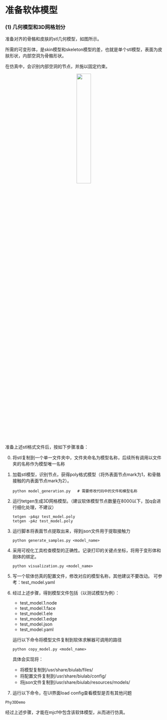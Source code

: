 # 准备软体模型

### (1) 几何模型和3D网格划分

准备对齐的骨骼和皮肤的stl几何模型，如图所示。

所需的可变形体，是skin模型和skeleton模型的差，也就是单个stl模型，表面为皮肤形状，内部空洞为骨骼形状。

在仿真中，会识别内部空洞的节点，并施以固定约束。

<div style="text-align:center">
    <img src="../doc/示意图1.png" alt="" style="width:30%"/>
</div>

准备上述stl格式文件后，按如下步骤准备：

0. 将stl复制到一个单一文件夹中，文件夹命名为模型名称，后续所有调用以文件夹的名称作为模型唯一名称

1. 加载stl模型，识别节点，获得poly格式模型（将外表面节点mark为1，和骨骼接触的内表面节点mark为2）。

   ```
   python model_generation.py   # 需要修改代码中的文件和模型名称
   ```
2. 运行tetgen生成3D网格模型。（建议软体模型节点数量在8000以下，加q会进行细化处理，不建议）
   ```
   tetgen -pAqz test_model.poly
   tetgen -pAz test_model.poly
   ```
3. 运行脚本将表面节点提取出来，得到json文件用于提取接触力
   ```
   python generate_samples.py <model_name>
   ```

4. 采用可视化工具检查模型的正确性。记录打印的关键点坐标，将用于变形体和刚体的绑定。
   ```
   python visualization.py <model_name>
   ```

5. 写一个软体仿真的配置文件，修改对应的模型名称，其他建议不要改动。
   可参考：test_model.yaml

6. 经过上述步骤，得到模型文件包括（以测试模型为例）：
    * test_model.1.node
    * test_model.1.face
    * test_model.1.ele
    * test_model.1.edge
    * test_model.json
    * test_model.yaml

    运行以下命令将模型文件复制到软体求解器可调用的路径
    ```
    python copy_model.py <model_name>
    ```
    具体会实现将：
    * 将模型复制到/usr/share/biulab/files/
    * 将配置文件复制到/usr/share/biulab/config/
    * 将json文件复制到/usr/share/biulab/resources/models/

7. 运行以下命令，在UI界面load config查看模型是否有其他问题
  ```
  Phy3DDemo
  ```

经过上述步骤，才能在mjcf中包含该软体模型，从而进行仿真。
